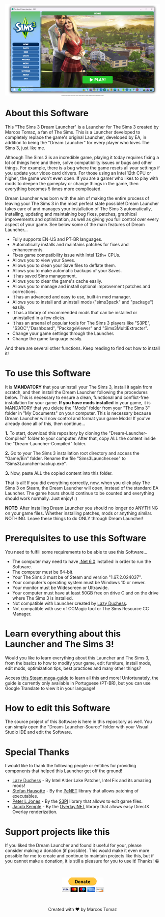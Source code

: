 <p align="center" style="font-size: 2px;">
    <img src="This-Repository/dream-launcher.png" />
    <br> 
    Clone this repository and then copy the "Dream-Launcher-Compiled" folder to your computer. Read all the instructions below and then just enjoy!
</p>

# About this Software

This "The Sims 3 Dream Launcher" is a Launcher for The Sims 3 created by Marcos Tomaz, a fan of The Sims. This is a Launcher developed to completely replace the game's original Launcher, developed by EA, in addition to being the "Dream Launcher" for every player who loves The Sims 3, just like me.

Although The Sims 3 is an incredible game, playing it today requires fixing a lot of things here and there, solve compatibility issues or bugs and other things. For example, there is a bug where the game resets all your settings if you update your video card drivers. For those using an Intel 12th CPU or higher, the game won't even open. If you are a gamer who likes to play with mods to deepen the gameplay or change things in the game, then everything becomes 5 times more complicated.

Dream Launcher was born with the aim of making the entire process of leaving your The Sims 3 in the most perfect state possible! Dream Launcher takes care of and manages your installation of The Sims 3 automatically, installing, updating and maintaining bug fixes, patches, graphical improvements and optimization, as well as giving you full control over every aspect of your game. See below some of the main features of Dream Launcher...

- Fully supports EN-US and PT-BR languages.
- Automatically installs and maintains patches for fixes and enhancements.
- Fixes game compatibility issue with Intel 12th+ CPUs.
- Allows you to view your Saves.
- Allows you to clean your Save files to deflate them.
- Allows you to make automatic backups of your Saves.
- It has saved Sims management.
- Allows you to clear the game's cache easily.
- Allows you to manage and install optional improvement patches and corrections.
- It has an advanced and easy to use, built-in mod manager.
- Allows you to install and uninstall mods ("sims3pack" and "package") easily.
- It has a library of recommended mods that can be installed or uninstalled in a few clicks.
- It has an arsenal of popular tools for The Sims 3 players like "S3PE", "S3OC","Dashboard", "PackageViewer" and "Sims3MultiExtracter".
- Change your game settings through the Launcher.
- Change the game language easily.

And there are several other functions. Keep reading to find out how to install it!

# To use this Software

It is <b>MANDATORY</b> that you uninstall your The Sims 3, install it again from scratch, and then install the Dream Launcher following the procedures below. This is necessary to ensure a clean, functional and conflict-free installation for your game. <b>If you have mods installed</b> in your game, it is MANDATORY that you delete the "Mods" folder from your "The Sims 3" folder in "My Documents" on your computer. This is necessary because Dream Launcher will now control and format your game Mods! If you've already done all of this, then continue...

<b>1.</b> To start, download this repository by cloning the "Dream-Launcher-Compiled" folder to your computer. After that, copy ALL the content inside the "Dream-Launcher-Compiled" folder. 

<b>2.</b> Go to your The Sims 3 installation root directory and access the "Game/Bin" folder. Rename the file "Sims3Launcher.exe" to "Sims3Launcher-backup.exe".

<b>3.</b> Now, paste ALL the copied content into this folder.

That is all! If you did everything correctly, now, when you click play The Sims 3 on Steam, the Dream Launcher will open, instead of the standard EA Launcher. The game hours should continue to be counted and everything should work normally. Just enjoy! :)

<b>NOTE:</b> After installing Dream Launcher you should no longer do ANYTHING on your game files. Whether installing patches, mods or anything similar. NOTHING. Leave these things to do ONLY through Dream Launcher!

# Prerequisites to use this Software

You need to fulfill some requirements to be able to use this Software...

- The computer may need to have <a href="https://download.visualstudio.microsoft.com/download/pr/81531ad6-afa9-4b61-9d05-6a76dce81123/2885d26c1a58f37176fd7859f8cc80f1/dotnet-sdk-6.0.417-win-x64.exe" target="_blank">.Net 6.0</a> installed in order to run the Software.
- The computer must be 64-bit.
- Your The Sims 3 must be of Steam and version "1.67.2.024037".
- Your computer's operating system must be Windows 10 or newer.
- Your monitor must be Widescreen or Ultrawide.
- Your computer must have at least 50GB free on drive C and on the drive where The Sims 3 is installed.
- Not compatible with Launcher created by <a href="https://github.com/LazyDuchess" target="_blank">Lazy Duchess</a>.
- Not compatible with use of CCMagic tool or The Sims Resource CC Manager.

# Learn everything about this Launcher and The Sims 3!

Would you like to learn everything about this Launcher and The Sims 3, from the basics to how to modify your game, edit furniture, install mods, edit mods, optimization tips, best practices and many other things?

Access <a href="https://steamcommunity.com/sharedfiles/filedetails/?id=3118587838" target="_blank">this Steam mega-guide</a> to learn all this and more! Unfortunately, the guide is currently only available in Portuguese (PT-BR), but you can use Google Translate to view it in your language!

# How to edit this Software

The source project of this Software is here in this repository as well. You can simply open the "Dream-Launcher-Source" folder with your Visual Studio IDE and edit the Software.

# Special Thanks

I would like to thank the following people or entities for providing components that helped this Launcher get off the ground!

- <a href="https://github.com/LazyDuchess" target="_blank">Lazy Duchess</a> - By Intel Alder Lake Patcher, Intel Fix and its amazing mods!
- <a href="https://github.com/secana" target="_blank">Stefan Hausotte</a> - By the <a href="https://github.com/secana/PeNet" target="_blank">PeNET</a> library that allows patching of executables.
- <a href="https://sourceforge.net/u/pljones/profile/" target="_blank">Peter L Jones</a> - By the <a href="https://sourceforge.net/projects/s3pi/files/" target="_blank">S3PI</a> library that allows to edit game files.
- <a href="https://github.com/lolp1" target="_blank">Jacob Kemple</a> - By the <a href="https://github.com/lolp1/Overlay.NET" target="_blank">Overlay.NET</a> library that allows easy DirectX Overlay renderization.

# Support projects like this

If you liked the Dream Launcher and found it useful for your, please consider making a donation (if possible). This would make it even more possible for me to create and continue to maintain projects like this, but if you cannot make a donation, it is still a pleasure for you to use it! Thanks! 😀

<br>

<p align="center">
    <a href="https://www.paypal.com/donate/?hosted_button_id=MVDJY3AXLL8T2" target="_blank">
        <img src="This-Repository/paypal-donate.png" alt="Donate" />
    </a>
</p>

<br>

<p align="center">
Created with ❤ by Marcos Tomaz
</p>